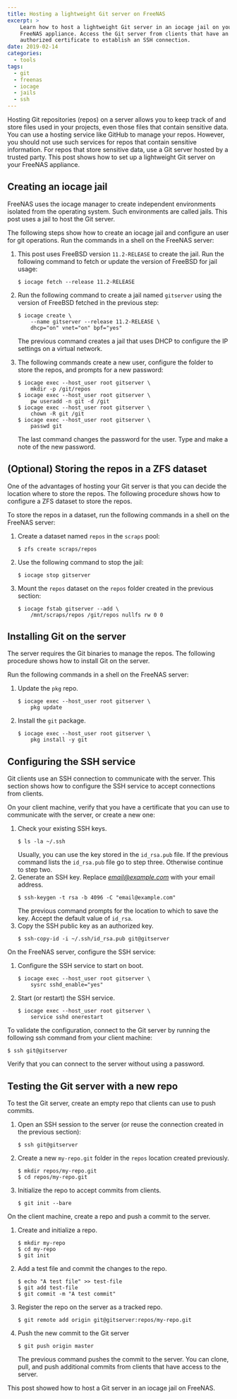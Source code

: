 ```yaml
---
title: Hosting a lightweight Git server on FreeNAS
excerpt: >
    Learn how to host a lightweight Git server in an iocage jail on your
    FreeNAS appliance. Access the Git server from clients that have an
    authorized certificate to establish an SSH connection.
date: 2019-02-14
categories:
  - tools
tags:
  - git
  - freenas
  - iocage
  - jails
  - ssh
---
```


Hosting Git repositories (repos) on a server allows you to keep track of and
store files used in your projects, even those files that contain sensitive data.
You can use a hosting service like GitHub to manage your repos. However, you
should not use such services for repos that contain sensitive information. For
repos that store sensitive data, use a Git server hosted by a trusted party.
This post shows how to set up a lightweight Git server on your FreeNAS
appliance.

## Creating an iocage jail

FreeNAS uses the iocage manager to create independent environments isolated from
the operating system. Such environments are called jails. This post uses a jail
to host the Git server.

The following steps show how to create an iocage jail and configure an user for
git operations. Run the commands in a shell on the FreeNAS server:

1. This post uses FreeBSD version `11.2-RELEASE` to create the jail. Run the
   following command to fetch or update the version of FreeBSD for jail usage:
   ```shell
   $ iocage fetch --release 11.2-RELEASE
   ```
1. Run the following command to create a jail named `gitserver` using the
   version of FreeBSD fetched in the previous step:
   ```shell
   $ iocage create \
       --name gitserver --release 11.2-RELEASE \
       dhcp="on" vnet="on" bpf="yes"
   ```

   The previous command creates a jail that uses DHCP to configure the IP
   settings on a virtual network.
1. The following commands create a new user, configure the folder to store the
   repos, and prompts for a new password:
   ```shell
   $ iocage exec --host_user root gitserver \
       mkdir -p /git/repos
   $ iocage exec --host_user root gitserver \
       pw useradd -n git -d /git
   $ iocage exec --host_user root gitserver \
       chown -R git /git
   $ iocage exec --host_user root gitserver \
       passwd git
   ```

   The last command changes the password for the user. Type and make a note of
   the new password.

## (Optional) Storing the repos in a ZFS dataset

One of the advantages of hosting your Git server is that you can decide the
location where to store the repos. The following procedure shows how to
configure a ZFS dataset to store the repos.

To store the repos in a dataset, run the following commands in a shell on the
FreeNAS server:

1. Create a dataset named `repos` in the `scraps` pool:
   ```shell
   $ zfs create scraps/repos
   ```
1. Use the following command to stop the jail:
   ```shell
   $ iocage stop gitserver
   ```
1. Mount the `repos` dataset on the `repos` folder created in the previous
   section:
   ```shell
   $ iocage fstab gitserver --add \
       /mnt/scraps/repos /git/repos nullfs rw 0 0
   ```

## Installing Git on the server

The server requires the Git binaries to manage the repos. The following
procedure shows how to install Git on the server.

Run the following commands in a shell on the FreeNAS server:

1. Update the `pkg` repo.
   ```shell
   $ iocage exec --host_user root gitserver \
       pkg update
   ```
1. Install the `git` package.
   ```shell
   $ iocage exec --host_user root gitserver \
       pkg install -y git
   ```

## Configuring the SSH service

Git clients use an SSH connection to communicate with the server. This section
shows how to configure the SSH service to accept connections from clients.

On your client machine, verify that you have a certificate that you can use to
communicate with the server, or create a new one:

1. Check your existing SSH keys.
   ```shell
   $ ls -la ~/.ssh
   ```
   Usually, you can use the key stored in the `id_rsa.pub` file. If the previous
   command lists the `id_rsa.pub` file go to step three. Otherwise continue to
   step two.
1. Generate an SSH key. Replace *email@example.com* with your email address.
   ```shell
   $ ssh-keygen -t rsa -b 4096 -C "email@example.com"
   ```
   The previous command prompts for the location to which to save the key.
   Accept the default value of `id_rsa`.
1. Copy the SSH public key as an authorized key.
   ```shell
   $ ssh-copy-id -i ~/.ssh/id_rsa.pub git@gitserver
   ```

On the FreeNAS server, configure the SSH service:

1. Configure the SSH service to start on boot.
   ```shell
   $ iocage exec --host_user root gitserver \
       sysrc sshd_enable="yes"
   ```
1. Start (or restart) the SSH service.
   ```shell
   $ iocage exec --host_user root gitserver \
       service sshd onerestart
   ```

To validate the configuration, connect to the Git server by running the
following ssh command from your client machine:

```shell
$ ssh git@gitserver
```
Verify that you can connect to the server without using a password.

## Testing the Git server with a new repo

To test the Git server, create an empty repo that clients can use to push
commits.

1. Open an SSH session to the server (or reuse the connection created in the
   previous section):
   ```shell
   $ ssh git@gitserver
   ```
1. Create a new `my-repo.git` folder in the `repos` location created previously.
   ```shell
   $ mkdir repos/my-repo.git
   $ cd repos/my-repo.git
   ```
1. Initialize the repo to accept commits from clients.
   ```shell
   $ git init --bare
   ```

On the client machine, create a repo and push a commit to the server.

1. Create and initialize a repo.
   ```shell
   $ mkdir my-repo
   $ cd my-repo
   $ git init
   ```
1. Add a test file and commit the changes to the repo.
   ```shell
   $ echo "A test file" >> test-file
   $ git add test-file
   $ git commit -m "A test commit"
   ```
1. Register the repo on the server as a tracked repo.
   ```shell
   $ git remote add origin git@gitserver:repos/my-repo.git
   ```
1. Push the new commit to the Git server
   ```shell
   $ git push origin master
   ```
   The previous command pushes the commit to the server. You can clone, pull,
   and push additional commits from clients that have access to the server.

This post showed how to host a Git server in an iocage jail on FreeNAS. 
